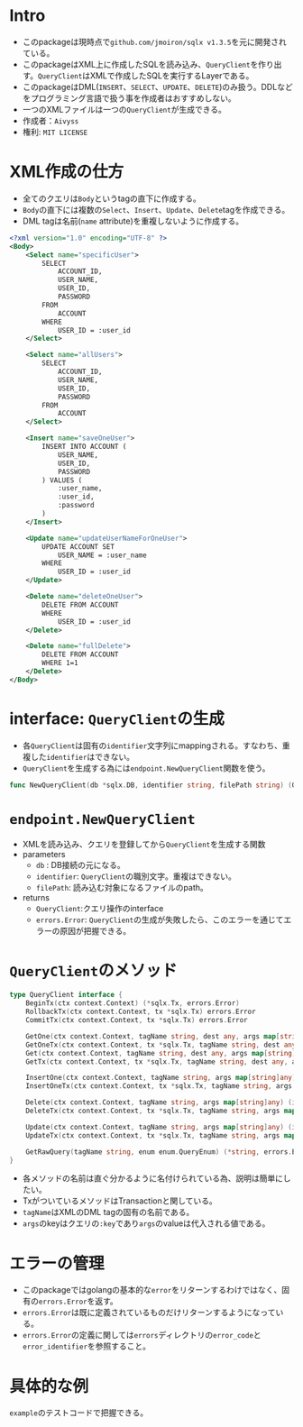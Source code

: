 # Intro
- このpackageは現時点で`github.com/jmoiron/sqlx v1.3.5`を元に開発されている。
- このpackageはXML上に作成したSQLを読み込み、`QueryClient`を作り出す。`QueryClient`はXMLで作成したSQLを実行するLayerである。
- このpackageはDML(`INSERT`、`SELECT`、`UPDATE`、`DELETE`)のみ扱う。DDLなどをプログラミング言語で扱う事を作成者はおすすめしない。
- 一つのXMLファイルは一つの`QueryClient`が生成できる。
- 作成者：`Aivyss`
- 権利: `MIT LICENSE`

# XML作成の仕方
- 全てのクエリは`Body`というtagの直下に作成する。
- `Body`の直下には複数の`Select`、`Insert`、`Update`、`Delete`tagを作成できる。
- DML tagは名前(`name` attribute)を重複しないように作成する。
```xml
<?xml version="1.0" encoding="UTF-8" ?>
<Body>
    <Select name="specificUser">
        SELECT
            ACCOUNT_ID,
            USER_NAME,
            USER_ID,
            PASSWORD
        FROM
            ACCOUNT
        WHERE
            USER_ID = :user_id
    </Select>

    <Select name="allUsers">
        SELECT
            ACCOUNT_ID,
            USER_NAME,
            USER_ID,
            PASSWORD
        FROM
            ACCOUNT
    </Select>

    <Insert name="saveOneUser">
        INSERT INTO ACCOUNT (
            USER_NAME,
            USER_ID,
            PASSWORD
        ) VALUES (
            :user_name,
            :user_id,
            :password
        )
    </Insert>

    <Update name="updateUserNameForOneUser">
        UPDATE ACCOUNT SET
            USER_NAME = :user_name
        WHERE
            USER_ID = :user_id
    </Update>

    <Delete name="deleteOneUser">
        DELETE FROM ACCOUNT
        WHERE
            USER_ID = :user_id
    </Delete>

    <Delete name="fullDelete">
        DELETE FROM ACCOUNT
        WHERE 1=1
    </Delete>
</Body>
```

# interface: `QueryClient`の生成
- 各`QueryClient`は固有の`identifier`文字列にmappingされる。すなわち、重複した`identifier`はできない。
- `QueryClient`を生成する為には`endpoint.NewQueryClient`関数を使う。
```go
func NewQueryClient(db *sqlx.DB, identifier string, filePath string) (QueryClient, errors.Error)
```

# `endpoint.NewQueryClient`
- XMLを読み込み、クエリを登録してから`QueryClient`を生成する関数
- parameters
  - `db` : DB接続の元になる。
  - `identifier`: `QueryClient`の職別文字。重複はできない。
  - `filePath`: 読み込む対象になるファイルのpath。
- returns
  - `QueryClient`:クエリ操作のinterface
  - `errors.Error`: `QueryClient`の生成が失敗したら、このエラーを通じてエラーの原因が把握できる。

# `QueryClient`のメソッド
```go
type QueryClient interface {
	BeginTx(ctx context.Context) (*sqlx.Tx, errors.Error)
	RollbackTx(ctx context.Context, tx *sqlx.Tx) errors.Error
	CommitTx(ctx context.Context, tx *sqlx.Tx) errors.Error

	GetOne(ctx context.Context, tagName string, dest any, args map[string]any) errors.Error
	GetOneTx(ctx context.Context, tx *sqlx.Tx, tagName string, dest any, args map[string]any) errors.Error
	Get(ctx context.Context, tagName string, dest any, args map[string]any) errors.Error
	GetTx(ctx context.Context, tx *sqlx.Tx, tagName string, dest any, args map[string]any) errors.Error

	InsertOne(ctx context.Context, tagName string, args map[string]any) errors.Error
	InsertOneTx(ctx context.Context, tx *sqlx.Tx, tagName string, args map[string]any) errors.Error

	Delete(ctx context.Context, tagName string, args map[string]any) (int64, errors.Error)
	DeleteTx(ctx context.Context, tx *sqlx.Tx, tagName string, args map[string]any) (int64, errors.Error)

	Update(ctx context.Context, tagName string, args map[string]any) (int64, errors.Error)
	UpdateTx(ctx context.Context, tx *sqlx.Tx, tagName string, args map[string]any) (int64, errors.Error)

	GetRawQuery(tagName string, enum enum.QueryEnum) (*string, errors.Error)
}
```
- 各メソッドの名前は直ぐ分かるように名付けられている為、説明は簡単にしたい。
- TxがついているメソッドはTransactionと関している。
- `tagName`はXMLのDML tagの固有の名前である。
- `args`のkeyはクエリの`:key`であり`args`のvalueは代入される値である。

# エラーの管理
- このpackageではgolangの基本的な`error`をリターンするわけではなく、固有の`errors.Error`を返す。
- `errors.Error`は既に定義されているものだけリターンするようになっている。
- `errors.Error`の定義に関しては`errors`ディレクトリの`error_code`と`error_identifier`を参照すること。

# 具体的な例
`example`のテストコードで把握できる。

